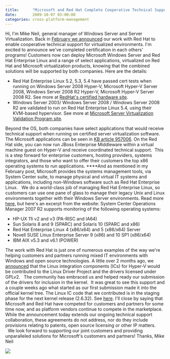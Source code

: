 ```yaml
---
title:      "Microsoft and Red Hat Complete Cooperative Technical Support"
date:       2009-10-07 03:00:00
categories: cross-platform-management
---
```

Hi, I'm Mike Neil, general manager of Windows Server and Server Virtualization. Back in [February we announced](http://blogs.technet.com/virtualization/archive/2009/02/15/Microsoft-and-Red-Hat-Joint-Technical-Support.aspx) our work with Red Hat to enable cooperative technical support for virtualized environments. I'm excited to announce we've completed certification in each others' programs! Customers now can deploy Microsoft Windows Server and Red Hat Enterprise Linux and a range of select applications, virtualized on Red Hat and Microsoft virtualization products, knowing that the combined solutions will be supported by both companies. Here are the details:

  * Red Hat Enterprise Linux 5.2, 5.3, 5.4 have passed cert tests when running on Windows Server 2008 Hyper-V, Microsoft Hyper-V Server 2008, Windows Server 2008 R2 Hyper-V, Microsoft Hyper-V Server 2008 R2. See more at [RedHat's certified hardware site](http://www.redhat.com/rhel/compatibility/hardware/). 
  * Windows Server 2003/ Windows Server 2008 / Windows Server 2008 R2 are validated to run on Red Hat Enterprise Linux 5.4, using their KVM-based hypervisor. See more at [Microsoft Server Virtualization Validation Program site](http://www.windowsservercatalog.com/svvp.aspx). 

Beyond the OS, both companies have select applications that would receive technical support when running on certified server virtualization software. The Microsoft applications can be seen in [KB article 957006](http://support.microsoft.com/kb/957006). On the Red Hat side, you can now run JBoss Enterprise Middleware within a virtual machine guest on Hyper-V and receive coordinated technical support.  This is a step forward for enterprise customers, hosting providers, systems integrators, and those who want to offer their customers the top x86 operating systems to run applications. ****And as mentioned in my February post, Microsoft provides the systems management tools, via System Center suite, to manage physical and virtual IT systems and applications, including non-Windows software such as Red Hat Enterprise Linux.   We do a world-class job of managing Red Hat Enterprise Linux, so customers can use one pane of glass to manage their legacy Unix and Linux environments together with their Windows Server environments. Read more [here](http://www.microsoft.com/systemcenter/operationsmanager/en/us/whats-new.aspx), but here's an excerpt from the website: System Center Operations Manager 2007 R2 supports monitoring of the following operating systems: 

  * HP-UX 11i v2 and v3 (PA-RISC and IA64) 
  * Sun Solaris 8 and 9 (SPARC) and Solaris 10 (SPARC and x86) 
  * Red Hat Enterprise Linux 4 (x86/x64) and 5 (x86/x64) Server 
  * Novell SUSE Linux Enterprise Server 9 (x86) and 10 SP1 (x86/x64) 
  * IBM AIX v5.3 and v6.1 (POWER) 

The work with Red Hat is just one of numerous examples of the way we're helping customers and partners running mixed IT environments with Windows and open source technologies. A little over 2 months ago, we [announced](http://blogs.technet.com/virtualization/archive/2009/07/20/linux-ics-for-hyper-v-and-gplv2.aspx) that the Linux integration components (ICs) for Hyper-V would be contributed to the Linux Driver Project and the drivers licensed under GPLv2.   The community has embraced us and helped ready our submission of the drivers for inclusion in the kernel.  It was great to see this support and a couple weeks ago what started as our first submission made it into the official kernel tree. The Linux IC code that we contributed is in the staging phase for the next kernel release (2.6.32). See [here](http://git.kernel.org/?p=linux/kernel/git/torvalds/linux-2.6.git;a=commitdiff;h=565e7dc81d9f239aa5896e754816c4f9dc51f1be). I'll close by saying that Microsoft and Red Hat have competed for customers and partners for some time now, and as platform vendors continue to compete in the marketplace. While the announcement today extends our ongoing technical support collaboration, these agreements do not address, nor do they include provisions relating to patents, open source licensing or other IP matters.   We look forward to supporting our joint customers and providing unparalleled solutions for Microsoft's customers and partners! Thanks, Mike Neil 

[![](http://s9.addthis.com/button1-share.gif)](http://www.addthis.com/bookmark.php)
